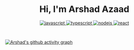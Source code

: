 <div style="margin-top:-30px">
<h1 align="center">Hi, I'm Arshad Azaad </h1>
</div>

<p align="center">
  <a href="https://developer.mozilla.org/en-US/docs/Web/JavaScript" target="_blank"> 
    <img src="https://img.shields.io/badge/Javascript-F7DF1E.svg?style=for-the-badge&logo=javascript&logoColor=black"
      alt="javascript"/> 
  </a>
  
  <a href="https://www.typescriptlang.org/" target="_blank"> 
    <img src="https://img.shields.io/badge/typescript-3178C6.svg?style=for-the-badge&logo=typescript&logoColor=white"
      alt="typescript"/>
  </a>
 <a href="https://nodejs.org" target="_blank"> 
    <img src="https://img.shields.io/badge/node.js-339933.svg?style=for-the-badge&logo=nodedotjs&logoColor=white"
      alt="nodejs"/> 
  </a>
  <a href="https://reactjs.org/" target="_blank"> 
    <img src="https://img.shields.io/badge/reactjs-61DAFB.svg?style=for-the-badge&logo=react&logoColor=black"
      alt="react"/> 
  </a>
</p>

<br/>
<!--    <a href="https://github.com/arshadazaad3"><img alt="Arshad Azaad's Activity Graph" src="https://activity-graph.herokuapp.com/graph?username=arshadazaad3&custom_title=arshadazaad3's%20Contribution%20Graph&theme=react-dark" /></a> -->

[![Arshad's github activity graph](https://github-readme-activity-graph.cyclic.app/graph?username=arshadazaad3&&bg_color=000000&color=38deff&line=33fff1&point=403d3d&area=true&hide_border=true)](https://github.com/arshadazaad3)
  <br/>

